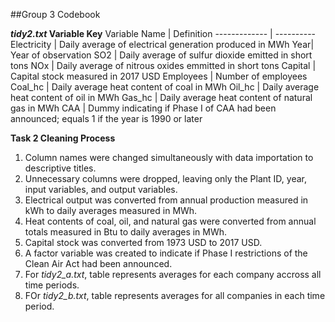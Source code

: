 ##Group 3 Codebook

***tidy2.txt* Variable Key**
Variable Name | Definition
------------- | ----------
Electricity | Daily average of electrical generation produced in MWh
Year| Year of observation
SO2 | Daily average of sulfur dioxide emitted in short tons
NOx | Daily average of nitrous oxides emmitted in short tons
Capital | Capital stock measured in 2017 USD
Employees | Number of employees 
Coal_hc | Daily average heat content of coal in MWh
Oil_hc | Daily average heat content of oil in MWh
Gas_hc | Daily average heat content of natural gas in MWh
CAA | Dummy indicating if Phase I of CAA had been announced; equals 1 if the year is 1990 or later

**Task 2 Cleaning Process**
1. Column names were changed simultaneously with data importation to descriptive titles.
2. Unnecessary columns were dropped, leaving only the Plant ID, year, input variables, and output variables.
3. Electrical output was converted from annual production measured in kWh to daily averages measured in MWh.
4. Heat contents of coal, oil, and natural gas were converted from annual totals measured in Btu to daily averages in MWh.
5. Capital stock was converted from 1973 USD to 2017 USD.
6. A factor variable was created to indicate if Phase I restrictions of the Clean Air Act had been announced.
7. For *tidy2_a.txt*, table represents averages for each company accross all time periods.
8. FOr *tidy2_b.txt*, table represents averages for all companies in each time period.